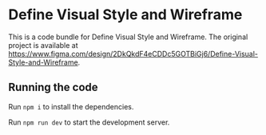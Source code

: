 
  # Define Visual Style and Wireframe

  This is a code bundle for Define Visual Style and Wireframe. The original project is available at https://www.figma.com/design/2DkQkdF4eCDDc5GOTBiGj6/Define-Visual-Style-and-Wireframe.

  ## Running the code

  Run `npm i` to install the dependencies.

  Run `npm run dev` to start the development server.
  
